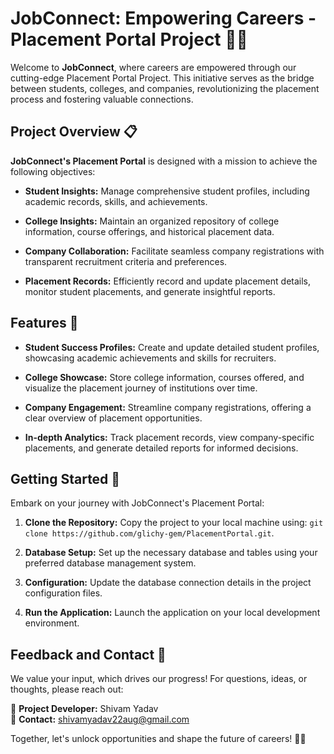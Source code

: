 # JobConnect: Empowering Careers - Placement Portal Project 🚀🔗

Welcome to **JobConnect**, where careers are empowered through our cutting-edge Placement Portal Project. This initiative serves as the bridge between students, colleges, and companies, revolutionizing the placement process and fostering valuable connections.

## Project Overview 📋

**JobConnect's Placement Portal** is designed with a mission to achieve the following objectives:

- **Student Insights:** Manage comprehensive student profiles, including academic records, skills, and achievements.

- **College Insights:** Maintain an organized repository of college information, course offerings, and historical placement data.

- **Company Collaboration:** Facilitate seamless company registrations with transparent recruitment criteria and preferences.

- **Placement Records:** Efficiently record and update placement details, monitor student placements, and generate insightful reports.

## Features 🌟

- **Student Success Profiles:** Create and update detailed student profiles, showcasing academic achievements and skills for recruiters.

- **College Showcase:** Store college information, courses offered, and visualize the placement journey of institutions over time.

- **Company Engagement:** Streamline company registrations, offering a clear overview of placement opportunities.

- **In-depth Analytics:** Track placement records, view company-specific placements, and generate detailed reports for informed decisions.

## Getting Started 🚀

Embark on your journey with JobConnect's Placement Portal:

1. **Clone the Repository:** Copy the project to your local machine using: `git clone https://github.com/glichy-gem/PlacementPortal.git`.

2. **Database Setup:** Set up the necessary database and tables using your preferred database management system.

3. **Configuration:** Update the database connection details in the project configuration files.

4. **Run the Application:** Launch the application on your local development environment.

## Feedback and Contact 📧

We value your input, which drives our progress! For questions, ideas, or thoughts, please reach out:

👤 **Project Developer:** Shivam Yadav  
📧 **Contact:** shivamyadav22aug@gmail.com

Together, let's unlock opportunities and shape the future of careers! 🌟🔗
